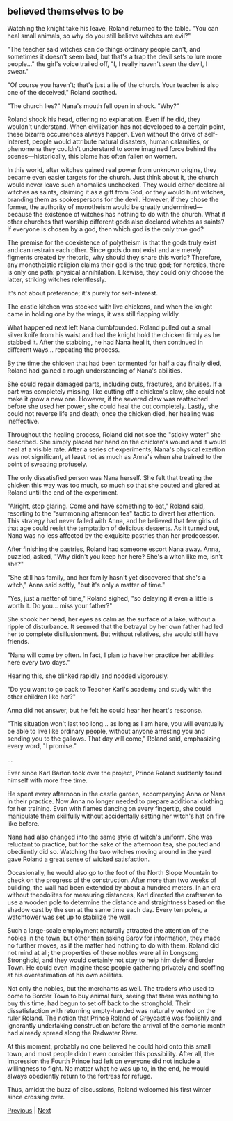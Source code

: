 ## believed themselves to be
Watching the knight take his leave, Roland returned to the table. "You can heal small animals, so why do you still believe witches are evil?"



"The teacher said witches can do things ordinary people can't, and sometimes it doesn't seem bad, but that's a trap the devil sets to lure more people..." the girl's voice trailed off, "I, I really haven't seen the devil, I swear."



"Of course you haven't; that's just a lie of the church. Your teacher is also one of the deceived," Roland soothed.



"The church lies?" Nana's mouth fell open in shock. "Why?"



Roland shook his head, offering no explanation. Even if he did, they wouldn't understand. When civilization has not developed to a certain point, these bizarre occurrences always happen. Even without the drive of self-interest, people would attribute natural disasters, human calamities, or phenomena they couldn't understand to some imagined force behind the scenes—historically, this blame has often fallen on women.



In this world, after witches gained real power from unknown origins, they became even easier targets for the church. Just think about it, the church would never leave such anomalies unchecked. They would either declare all witches as saints, claiming it as a gift from God, or they would hunt witches, branding them as spokespersons for the devil. However, if they chose the former, the authority of monotheism would be greatly undermined—because the existence of witches has nothing to do with the church. What if other churches that worship different gods also declared witches as saints? If everyone is chosen by a god, then which god is the only true god?



The premise for the coexistence of polytheism is that the gods truly exist and can restrain each other. Since gods do not exist and are merely figments created by rhetoric, why should they share this world? Therefore, any monotheistic religion claims their god is the true god; for heretics, there is only one path: physical annihilation. Likewise, they could only choose the latter, striking witches relentlessly.



It's not about preference; it's purely for self-interest.



The castle kitchen was stocked with live chickens, and when the knight came in holding one by the wings, it was still flapping wildly.



What happened next left Nana dumbfounded. Roland pulled out a small silver knife from his waist and had the knight hold the chicken firmly as he stabbed it. After the stabbing, he had Nana heal it, then continued in different ways... repeating the process.



By the time the chicken that had been tormented for half a day finally died, Roland had gained a rough understanding of Nana's abilities.



She could repair damaged parts, including cuts, fractures, and bruises. If a part was completely missing, like cutting off a chicken's claw, she could not make it grow a new one. However, if the severed claw was reattached before she used her power, she could heal the cut completely. Lastly, she could not reverse life and death; once the chicken died, her healing was ineffective.



Throughout the healing process, Roland did not see the "sticky water" she described. She simply placed her hand on the chicken's wound and it would heal at a visible rate. After a series of experiments, Nana's physical exertion was not significant, at least not as much as Anna's when she trained to the point of sweating profusely.



The only dissatisfied person was Nana herself. She felt that treating the chicken this way was too much, so much so that she pouted and glared at Roland until the end of the experiment.



"Alright, stop glaring. Come and have something to eat," Roland said, resorting to the "summoning afternoon tea" tactic to divert her attention. This strategy had never failed with Anna, and he believed that few girls of that age could resist the temptation of delicious desserts. As it turned out, Nana was no less affected by the exquisite pastries than her predecessor.



After finishing the pastries, Roland had someone escort Nana away. Anna, puzzled, asked, "Why didn't you keep her here? She's a witch like me, isn't she?"



"She still has family, and her family hasn't yet discovered that she's a witch," Anna said softly, "but it's only a matter of time."



"Yes, just a matter of time," Roland sighed, "so delaying it even a little is worth it. Do you... miss your father?"



She shook her head, her eyes as calm as the surface of a lake, without a ripple of disturbance. It seemed that the betrayal by her own father had led her to complete disillusionment. But without relatives, she would still have friends.



"Nana will come by often. In fact, I plan to have her practice her abilities here every two days."



Hearing this, she blinked rapidly and nodded vigorously.



"Do you want to go back to Teacher Karl's academy and study with the other children like her?"



Anna did not answer, but he felt he could hear her heart's response.



"This situation won't last too long... as long as I am here, you will eventually be able to live like ordinary people, without anyone arresting you and sending you to the gallows. That day will come," Roland said, emphasizing every word, "I promise."



...



Ever since Karl Barton took over the project, Prince Roland suddenly found himself with more free time.



He spent every afternoon in the castle garden, accompanying Anna or Nana in their practice. Now Anna no longer needed to prepare additional clothing for her training. Even with flames dancing on every fingertip, she could manipulate them skillfully without accidentally setting her witch's hat on fire like before.



Nana had also changed into the same style of witch's uniform. She was reluctant to practice, but for the sake of the afternoon tea, she pouted and obediently did so. Watching the two witches moving around in the yard gave Roland a great sense of wicked satisfaction.



Occasionally, he would also go to the foot of the North Slope Mountain to check on the progress of the construction. After more than two weeks of building, the wall had been extended by about a hundred meters. In an era without theodolites for measuring distances, Karl directed the craftsmen to use a wooden pole to determine the distance and straightness based on the shadow cast by the sun at the same time each day. Every ten poles, a watchtower was set up to stabilize the wall.



Such a large-scale employment naturally attracted the attention of the nobles in the town, but other than asking Barov for information, they made no further moves, as if the matter had nothing to do with them. Roland did not mind at all; the properties of these nobles were all in Longsong Stronghold, and they would certainly not stay to help him defend Border Town. He could even imagine these people gathering privately and scoffing at his overestimation of his own abilities.



Not only the nobles, but the merchants as well. The traders who used to come to Border Town to buy animal furs, seeing that there was nothing to buy this time, had begun to set off back to the stronghold. Their dissatisfaction with returning empty-handed was naturally vented on the ruler Roland. The notion that Prince Roland of Greycastle was foolishly and ignorantly undertaking construction before the arrival of the demonic month had already spread along the Redwater River.



At this moment, probably no one believed he could hold onto this small town, and most people didn't even consider this possibility. After all, the impression the Fourth Prince had left on everyone did not include a willingness to fight. No matter what he was up to, in the end, he would always obediently return to the fortress for refuge.



Thus, amidst the buzz of discussions, Roland welcomed his first winter since crossing over.





[Previous](CH0014.md) | [Next](CH0016.md)

